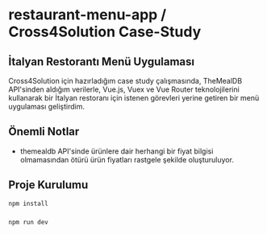 # restaurant-menu-app / Cross4Solution Case-Study

## İtalyan Restorantı Menü Uygulaması

Cross4Solution için hazırladığım case study çalışmasında, TheMealDB API'sinden aldığım verilerle, Vue.js, Vuex ve Vue Router teknolojilerini kullanarak bir İtalyan restoranı için istenen görevleri yerine getiren bir menü uygulaması geliştirdim.

## Önemli Notlar
- themealdb API'sinde ürünlere dair herhangi bir fiyat bilgisi olmamasından ötürü ürün fiyatları rastgele şekilde oluşturuluyor.

## Proje Kurulumu

```sh
npm install
```

### 

```sh
npm run dev
```
